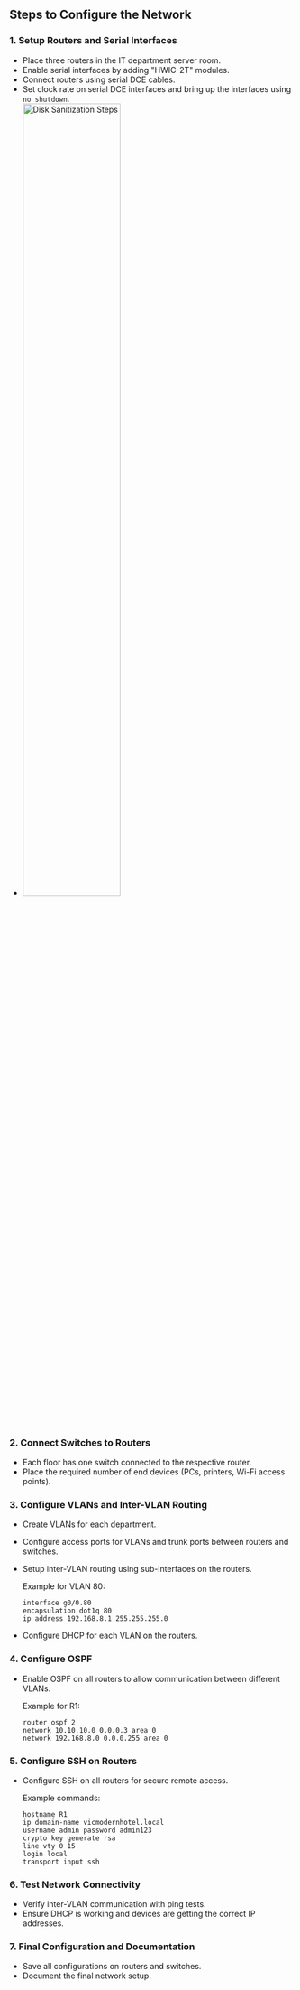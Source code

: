 
## Steps to Configure the Network

### 1. Setup Routers and Serial Interfaces
- Place three routers in the IT department server room.
- Enable serial interfaces by adding "HWIC-2T" modules.
- Connect routers using serial DCE cables.
- Set clock rate on serial DCE interfaces and bring up the interfaces using `no shutdown`.
- <img src="https://i.imgur.com/HMOvawW.png" height="60%" width="60%" alt="Disk Sanitization Steps"/>

### 2. Connect Switches to Routers
- Each floor has one switch connected to the respective router.
- Place the required number of end devices (PCs, printers, Wi-Fi access points).

### 3. Configure VLANs and Inter-VLAN Routing
- Create VLANs for each department.
- Configure access ports for VLANs and trunk ports between routers and switches.
- Setup inter-VLAN routing using sub-interfaces on the routers.
  
  Example for VLAN 80:
  ```shell
  interface g0/0.80
  encapsulation dot1q 80
  ip address 192.168.8.1 255.255.255.0
  ```
- Configure DHCP for each VLAN on the routers.

### 4. Configure OSPF
- Enable OSPF on all routers to allow communication between different VLANs.
  
  Example for R1:
  ```shell
  router ospf 2
  network 10.10.10.0 0.0.0.3 area 0
  network 192.168.8.0 0.0.0.255 area 0
  ```
  
### 5. Configure SSH on Routers
- Configure SSH on all routers for secure remote access.

  Example commands:
  ```shell
  hostname R1
  ip domain-name vicmodernhotel.local
  username admin password admin123
  crypto key generate rsa
  line vty 0 15
  login local
  transport input ssh
  ```

### 6. Test Network Connectivity
- Verify inter-VLAN communication with ping tests.
- Ensure DHCP is working and devices are getting the correct IP addresses.

### 7. Final Configuration and Documentation
- Save all configurations on routers and switches.
- Document the final network setup.

